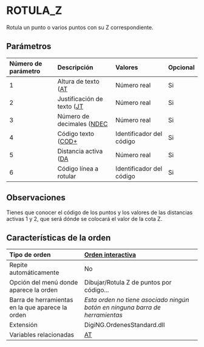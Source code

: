 # ROTULA\_Z

Rotula un punto o varios puntos con su Z correspondiente.

## Parámetros

| Número de parámetro | Descripción | Valores | Opcional |
| :--- | :--- | :--- | :--- |
| 1 | Altura de texto \([AT](/digi3d-net/referencia/ventana-de-dibujo/variables/a/at.md) | Número real | Si |
| 2 | Justificación de texto \([JT](/digi3d-net/referencia/ventana-de-dibujo/variables/j/jt.md) | Número real | Si |
| 3 | Número de decimales \([NDEC](/digi3d-net/referencia/ventana-de-dibujo/variables/n/ndec.md) | Número real | Si |
| 4 | Código texto \([COD+](/digi3d-net/referencia/ventana-de-dibujo/ordenes/c/cod-mas.md) | Identificador del código | Si |
| 5 | Distancia activa \([DA](/digi3d-net/referencia/ventana-de-dibujo/variables/d/da.md) | Número real | Si |
| 6 | Código línea a rotular | Identificador del código | Si |

## Observaciones

Tienes que conocer el código de los puntos y los valores de las distancias activas 1 y 2, que será dónde se colocará el valor de la cota Z.

## Características de la orden

| Tipo de orden | [Orden interactiva](rotula-z.md) |
| :--- | :--- |
| Repite automáticamente | No |
| Opción del menú donde aparece la orden | Dibujar/Rotula Z de puntos por código... |
| Barra de herramientas en la que aparece la orden | _Esta orden no tiene asociado ningún botón en ninguna barra de herramientas_ |
| Extensión | DigiNG.OrdenesStandard.dll |
| Variables relacionadas | [AT](/digi3d-net/referencia/ventana-de-dibujo/variables/a/at.md) |

